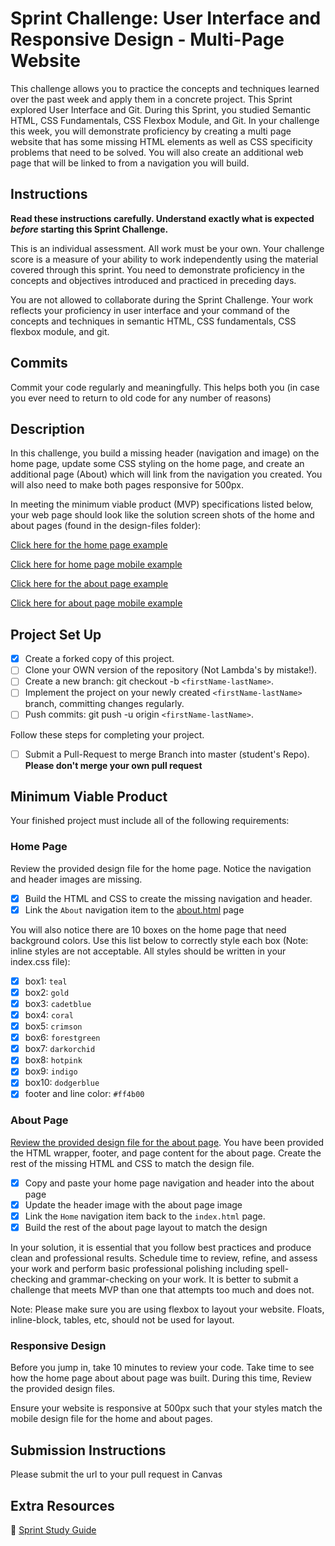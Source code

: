 # Sprint Challenge: User Interface and Responsive Design - Multi-Page Website

This challenge allows you to practice the concepts and techniques learned over the past week and apply them in a concrete project. This Sprint explored User Interface and Git. During this Sprint, you studied Semantic HTML, CSS Fundamentals, CSS Flexbox Module, and Git. In your challenge this week, you will demonstrate proficiency by creating a multi page website that has some missing HTML elements as well as CSS specificity problems that need to be solved.  You will also create an additional web page that will be linked to from a navigation you will build.

## Instructions

**Read these instructions carefully. Understand exactly what is expected _before_ starting this Sprint Challenge.**

This is an individual assessment. All work must be your own. Your challenge score is a measure of your ability to work independently using the material covered through this sprint. You need to demonstrate proficiency in the concepts and objectives introduced and practiced in preceding days.

You are not allowed to collaborate during the Sprint Challenge. Your work reflects your proficiency in user interface and your command of the concepts and techniques in semantic HTML, CSS fundamentals, CSS flexbox module, and git.


## Commits

Commit your code regularly and meaningfully. This helps both you (in case you ever need to return to old code for any number of reasons)

## Description

In this challenge, you build a missing header (navigation and image) on the home page, update some CSS styling on the home page, and create an additional page (About) which will link from the navigation you created. You will also need to make both pages responsive for 500px. 

In meeting the minimum viable product (MVP) specifications listed below, your web page should look like the solution screen shots of the home and about pages (found in the design-files folder):

[Click here for the home page example](https://github.com/bloominstituteoftechnology/web-Sprint-Challenge-User-Interface-Responsive-Design/blob/janLaunch/design-files/home-desktop.png)

[Click here for home page mobile example](https://github.com/bloominstituteoftechnology/web-Sprint-Challenge-User-Interface-Responsive-Design/blob/janLaunch/design-files/home-mobile.png)

[Click here for the about page example](https://github.com/bloominstituteoftechnology/web-Sprint-Challenge-User-Interface-Responsive-Design/blob/janLaunch/design-files/about-desktop.png)

[Click here for about page mobile example](https://github.com/bloominstituteoftechnology/web-Sprint-Challenge-User-Interface-Responsive-Design/blob/janLaunch/design-files/about-mobile.png)

## Project Set Up

- [x] Create a forked copy of this project.
- [ ] Clone your OWN version of the repository (Not Lambda's by mistake!).
- [ ] Create a new branch: git checkout -b `<firstName-lastName>`.
- [ ] Implement the project on your newly created `<firstName-lastName>` branch, committing changes regularly.
- [ ] Push commits: git push -u origin `<firstName-lastName>`.
 
Follow these steps for completing your project.

- [ ] Submit a Pull-Request to merge <firstName-lastName> Branch into master (student's  Repo). **Please don't merge your own pull request**


## Minimum Viable Product

Your finished project must include all of the following requirements:

### Home Page

Review the provided design file for the home page.  Notice the navigation and header images are missing.

* [x] Build the HTML and CSS to create the missing navigation and header.
* [x] Link the `About` navigation item to the [about.html](about.html) page

You will also notice there are 10 boxes on the home page that need background colors.  Use this list below to correctly style each box (Note: inline styles are not acceptable. All styles should be written in your index.css file):

* [x] box1: `teal`
* [x] box2: `gold`
* [x] box3: `cadetblue`
* [x] box4: `coral`
* [x] box5: `crimson`
* [x] box6: `forestgreen`
* [x] box7: `darkorchid`
* [x] box8: `hotpink`
* [x] box9: `indigo`
* [x] box10: `dodgerblue`
* [x] footer and line color: `#ff4b00`

### About Page

[Review the provided design file for the about page](design-files/about.png). You have been provided the HTML wrapper, footer, and page content for the about page. Create the rest of the missing HTML and CSS to match the design file.

* [x] Copy and paste your home page navigation and header into the about page
* [x] Update the header image with the about page image
* [x] Link the `Home` navigation item back to the `index.html` page.
* [x] Build the rest of the about page layout to match the design

In your solution, it is essential that you follow best practices and produce clean and professional results. Schedule time to review, refine, and assess your work and perform basic professional polishing including spell-checking and grammar-checking on your work. It is better to submit a challenge that meets MVP than one that attempts too much and does not.

Note: Please make sure you are using flexbox to layout your website. Floats, inline-block, tables, etc, should not be used for layout. 
 
### Responsive Design 
Before you jump in, take 10 minutes to review your code. Take time to see how the home page about about page was built. During this time, Review the provided design files.

Ensure your website is responsive at 500px such that your styles match the mobile design file for the home and about pages.

## Submission Instructions 
 
Please submit the url to your pull request in Canvas
 
## Extra Resources 
🦄 [Sprint Study Guide](https://www.notion.so/bloomtech/b41259eac25944b6887a0418a6a4b6c6?v=555d6c33df854e38bc1307768e1483e8)
